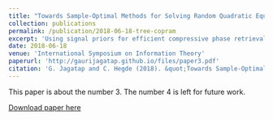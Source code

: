 ```yaml
---
title: "Towards Sample-Optimal Methods for Solving Random Quadratic Equations with Structure"
collection: publications
permalink: /publication/2018-06-18-tree-copram
excerpt: 'Using signal priors for efficient compressive phase retrieval.'
date: 2018-06-18
venue: 'International Symposium on Information Theory'
paperurl: 'http://gaurijagatap.github.io/files/paper3.pdf'
citation: 'G. Jagatap and C. Hegde (2018). &quot;Towards Sample-Optimal Methods for Solving Random Quadratic Equations with Structure. &quot; <i>International Symposium on Information Theory</i>.'
---
```

This paper is about the number 3. The number 4 is left for future work.

[Download paper here](http://academicpages.github.io/files/paper3.pdf)


